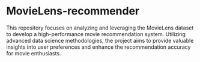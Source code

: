 # MovieLens-recommender
This repository focuses on analyzing and leveraging the MovieLens dataset to develop a high-performance movie recommendation system. Utilizing advanced data science methodologies, the project aims to provide valuable insights into user preferences and enhance the recommendation accuracy for movie enthusiasts.
